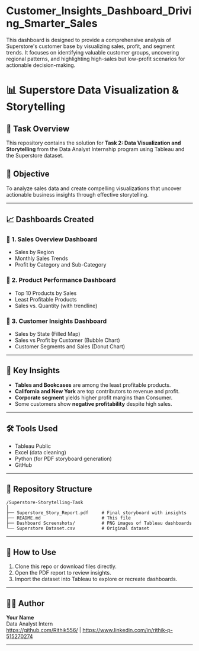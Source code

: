 # Customer_Insights_Dashboard_Driving_Smarter_Sales
This dashboard is designed to provide a comprehensive analysis of Superstore's customer base by visualizing sales, profit, and segment trends. It focuses on identifying valuable customer groups, uncovering regional patterns, and highlighting high-sales but low-profit scenarios for actionable decision-making.



# 📊 Superstore Data Visualization & Storytelling 

## 📝 Task Overview
This repository contains the solution for **Task 2: Data Visualization and Storytelling** from the Data Analyst Internship program using Tableau and the Superstore dataset.

## 🎯 Objective
To analyze sales data and create compelling visualizations that uncover actionable business insights through effective storytelling.

---

## 📈 Dashboards Created

### 🔹 **1. Sales Overview Dashboard**
- Sales by Region
- Monthly Sales Trends
- Profit by Category and Sub-Category

### 🔹 **2. Product Performance Dashboard**
- Top 10 Products by Sales
- Least Profitable Products
- Sales vs. Quantity (with trendline)

### 🔹 **3. Customer Insights Dashboard**
- Sales by State (Filled Map)
- Sales vs Profit by Customer (Bubble Chart)
- Customer Segments and Sales (Donut Chart)

---

## 🧠 Key Insights
- **Tables and Bookcases** are among the least profitable products.
- **California and New York** are top contributors to revenue and profit.
- **Corporate segment** yields higher profit margins than Consumer.
- Some customers show **negative profitability** despite high sales.

---

## 🛠 Tools Used
- Tableau Public
- Excel (data cleaning)
- Python (for PDF storyboard generation)
- GitHub

---

## 📁 Repository Structure
```
/Superstore-Storytelling-Task
│
├── Superstore_Story_Report.pdf     # Final storyboard with insights
├── README.md                       # This file
├── Dashboard Screenshots/          # PNG images of Tableau dashboards
└── Superstore Dataset.csv          # Original dataset
```

---

## 📌 How to Use
1. Clone this repo or download files directly.
2. Open the PDF report to review insights.
3. Import the dataset into Tableau to explore or recreate dashboards.

---

## 🙋‍♀️ Author
**Your Name**  
Data Analyst Intern  
https://github.com/Rithik556/ | https://www.linkedin.com/in/rithik-p-515270274

---

